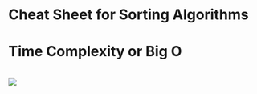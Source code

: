 # Cheat Sheet for Sorting Algorithms
# Time Complexity or Big O
<br />
<img src="https://he-s3.s3.amazonaws.com/media/uploads/2d5308d.JPG"/>